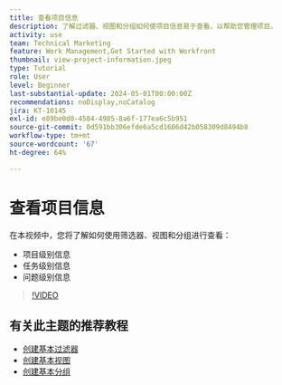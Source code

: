 ```yaml
---
title: 查看项目信息
description: 了解过滤器、视图和分组如何使项目信息易于查看，以帮助您管理项目。
activity: use
team: Technical Marketing
feature: Work Management,Get Started with Workfront
thumbnail: view-project-information.jpeg
type: Tutorial
role: User
level: Beginner
last-substantial-update: 2024-05-01T00:00:00Z
recommendations: noDisplay,noCatalog
jira: KT-10145
exl-id: e89be0d0-4584-4985-8a6f-177ea6c5b951
source-git-commit: 0d591bb306efde6a5cd1606d42b058309d8494b8
workflow-type: tm+mt
source-wordcount: '67'
ht-degree: 64%

---
```


# 查看项目信息

在本视频中，您将了解如何使用筛选器、视图和分组进行查看：

* 项目级别信息
* 任务级别信息
* 问题级别信息

>[!VIDEO](https://video.tv.adobe.com/v/3428815/?quality=12&learn=on)

## 有关此主题的推荐教程

* [创建基本过滤器](https://experienceleague.adobe.com/docs/workfront-learn/tutorials-workfront/reporting/basic-reporting/create-a-basic-filter.html?lang=zh-Hans)
* [创建基本视图](https://experienceleague.adobe.com/docs/workfront-learn/tutorials-workfront/reporting/basic-reporting/create-a-basic-view.html?lang=zh-Hans)
* [创建基本分组](https://experienceleague.adobe.com/docs/workfront-learn/tutorials-workfront/reporting/basic-reporting/create-a-basic-grouping.html?lang=zh-Hans)

